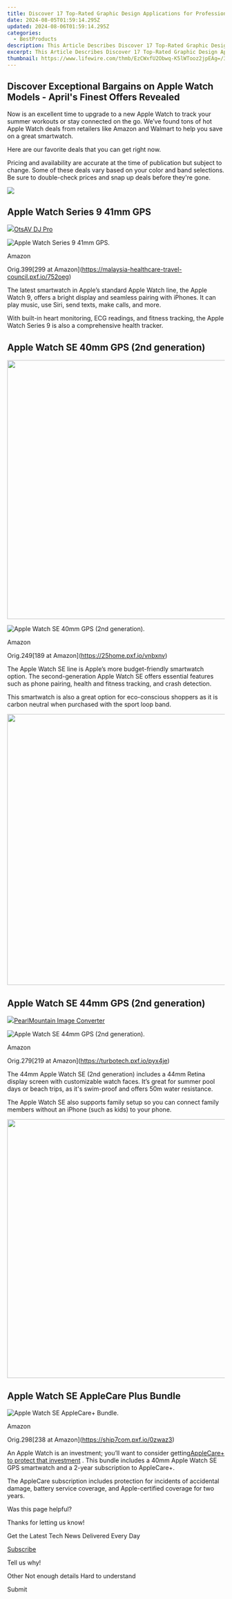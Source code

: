 ```yaml
---
title: Discover 17 Top-Rated Graphic Design Applications for Professionals and Hobbyists Alike
date: 2024-08-05T01:59:14.295Z
updated: 2024-08-06T01:59:14.295Z
categories:
  - BestProducts
description: This Article Describes Discover 17 Top-Rated Graphic Design Applications for Professionals and Hobbyists Alike
excerpt: This Article Describes Discover 17 Top-Rated Graphic Design Applications for Professionals and Hobbyists Alike
thumbnail: https://www.lifewire.com/thmb/EzCWxfU2Obwq-K5lWTooz2jpEAg=/300x200/filters:no_upscale():max_bytes(150000):strip_icc():format(webp)/the-17-best-graphic-design-software-2024-1dd6c15b34124b25b65e4b096e4e6ba4.jpg
---
```


## Discover Exceptional Bargains on Apple Watch Models - April's Finest Offers Revealed

Now is an excellent time to upgrade to a new Apple Watch to track your summer workouts or stay connected on the go. We’ve found tons of hot Apple Watch deals from retailers like Amazon and Walmart to help you save on a great smartwatch.

 Here are our favorite deals that you can get right now.

 Pricing and availability are accurate at the time of publication but subject to change. Some of these deals vary based on your color and band selections. Be sure to double-check prices and snap up deals before they're gone.

<!-- affiliate ads begin -->
<a href="https://secure.2checkout.com/order/checkout.php?PRODS=4940312&QTY=1&AFFILIATE=108875&CART=1"><img src="https://secure.avangate.com/images/merchant/333ac5d90817d69113471fbb6e531bee/sps-partnership-728x90eng.png" border="0"></a>
<!-- affiliate ads end -->
## Apple Watch Series 9 41mm GPS

<!-- affiliate ads begin -->
<a href="https://otszone.ots7.com/order/checkout.php?PRODS=4713321&QTY=1&AFFILIATE=108875&CART=1"><img src="https://green.ots7.com/screenshots/OtsAV/OtsAVDJ1.90-300x188.jpg" border="0">OtsAV DJ Pro</a>
<!-- affiliate ads end -->
![Apple Watch Series 9 41mm GPS.](https://www.lifewire.com/thmb/149rk6141Fwxu2K0zPzUW75uhiA=/1500x0/filters:no_upscale():max_bytes(150000):strip_icc():format(webp)/AppleWatch941mm_Amazon-c9119924b74441d799d461cb47110b97.jpg)

Amazon

 Orig.$399 [$299 at Amazon](https://malaysia-healthcare-travel-council.pxf.io/752oeg)

 The latest smartwatch in Apple’s standard Apple Watch line, the Apple Watch 9, offers a bright display and seamless pairing with iPhones. It can play music, use Siri, send texts, make calls, and more.

 With built-in heart monitoring, ECG readings, and fitness tracking, the Apple Watch Series 9 is also a comprehensive health tracker.

## Apple Watch SE 40mm GPS (2nd generation)

<!-- affiliate ads begin -->
<a href="https://appsumo.8odi.net/c/5597632/2087484/7443" target="_top" id="2087484"><img src="//a.impactradius-go.com/display-ad/7443-2087484" border="0" alt="" width="1200" height="600"/></a><img height="0" width="0" src="https://appsumo.8odi.net/i/5597632/2087484/7443" style="position:absolute;visibility:hidden;" border="0" />
<!-- affiliate ads end -->
![Apple Watch SE 40mm GPS (2nd generation).](https://www.lifewire.com/thmb/YV3VdwrrZdcbEAiavg3f5u6XiZA=/1500x0/filters:no_upscale():max_bytes(150000):strip_icc():format(webp)/AppleWatchSE2ndgen_Amazon-fac13209ca0a408e8973c1d8a39eab7c.jpg)

Amazon

 Orig.$249 [$189 at Amazon](https://25home.pxf.io/vnbxnv)

 The Apple Watch SE line is Apple’s more budget-friendly smartwatch option. The second-generation Apple Watch SE offers essential features such as phone pairing, health and fitness tracking, and crash detection.

 This smartwatch is also a great option for eco-conscious shoppers as it is carbon neutral when purchased with the sport loop band.

<!-- affiliate ads begin -->
<a href="https://thefitville.pxf.io/c/5597632/1526796/15852" target="_top" id="1526796"><img src="//a.impactradius-go.com/display-ad/15852-1526796" border="0" alt="" width="1200" height="628"/></a><img height="0" width="0" src="https://imp.pxf.io/i/5597632/1526796/15852" style="position:absolute;visibility:hidden;" border="0" />
<!-- affiliate ads end -->
## Apple Watch SE 44mm GPS (2nd generation)

<!-- affiliate ads begin -->
<a href="https://secure.2checkout.com/order/checkout.php?PRODS=4550420&QTY=1&AFFILIATE=108875&CART=1"><img src="https://www.pearlmountainsoft.com/n_img/product/pic/f_02.jpg" border="0">PearlMountain Image Converter</a>
<!-- affiliate ads end -->
![Apple Watch SE 44mm GPS (2nd generation).](https://www.lifewire.com/thmb/XqWcB_pYot6NqQT9bQzA3Wqz21I=/1500x0/filters:no_upscale():max_bytes(150000):strip_icc():format(webp)/AppleWatchSE44mm_Amazon-84b04c826608441da84bcda052f69ce4.jpg)

Amazon

 Orig.$279 [$219 at Amazon](https://turbotech.pxf.io/pyx4je)

 The 44mm Apple Watch SE (2nd generation) includes a 44mm Retina display screen with customizable watch faces. It’s great for summer pool days or beach trips, as it's swim-proof and offers 50m water resistance.

 The Apple Watch SE also supports family setup so you can connect family members without an iPhone (such as kids) to your phone.

<!-- affiliate ads begin -->
<a href="https://appsumo.8odi.net/c/5597632/2068425/7443" target="_top" id="2068425"><img src="//a.impactradius-go.com/display-ad/7443-2068425" border="0" alt="" width="1200" height="600"/></a><img height="0" width="0" src="https://appsumo.8odi.net/i/5597632/2068425/7443" style="position:absolute;visibility:hidden;" border="0" />
<!-- affiliate ads end -->
## Apple Watch SE AppleCare Plus Bundle

![Apple Watch SE AppleCare+ Bundle.](https://www.lifewire.com/thmb/V_CKAJPODsRC69WDaFGFHd4gofc=/1500x0/filters:no_upscale():max_bytes(150000):strip_icc():format(webp)/AppleCareAppleWatchbundle_Amazon-36e322dc08a24ae7b5e618b6e7d07f78.jpg)

Amazon

 Orig.$298 [$238 at Amazon](https://ship7com.pxf.io/0zwaz3)

 An Apple Watch is an investment; you’ll want to consider getting[AppleCare+ to protect that investment](https://www.lifewire.com/is-applecare-plus-worth-it-8426183) . This bundle includes a 40mm Apple Watch SE GPS smartwatch and a 2-year subscription to AppleCare+.

 The AppleCare subscription includes protection for incidents of accidental damage, battery service coverage, and Apple-certified coverage for two years.

Was this page helpful?

Thanks for letting us know!

 Get the Latest Tech News Delivered Every Day

[Subscribe](https://www.lifewire.com/#)

Tell us why!

 Other  Not enough details  Hard to understand

 Submit

<ins class="adsbygoogle"
     style="display:block"
     data-ad-format="autorelaxed"
     data-ad-client="ca-pub-7571918770474297"
     data-ad-slot="1223367746"></ins>



<ins class="adsbygoogle"
     style="display:block"
     data-ad-client="ca-pub-7571918770474297"
     data-ad-slot="8358498916"
     data-ad-format="auto"
     data-full-width-responsive="true"></ins>

